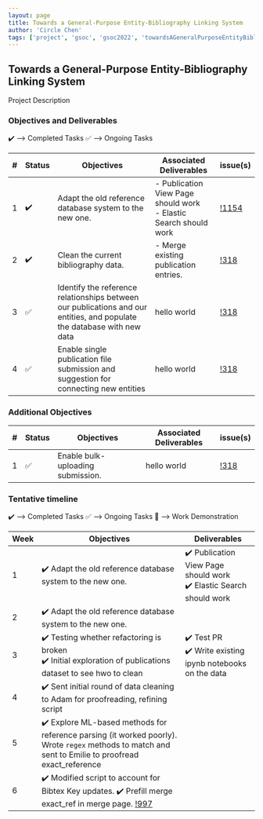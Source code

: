 ```yaml
---
layout: page
title: Towards a General-Purpose Entity-Bibliography Linking System
author: 'Circle Chen'
tags: ['project', 'gsoc', 'gsoc2022', 'towardsAGeneralPurposeEntityBibliographyLinkingSystem']
---
```



## Towards a General-Purpose Entity-Bibliography Linking System

Project Description 

### Objectives and Deliverables

:heavy_check_mark: --> Completed Tasks  :white_check_mark: --> Ongoing Tasks

| \# | Status  | Objectives                    | Associated Deliverables         | issue(s) |
| --- | --- | ----------------------------- | ---------------------------------------------- | -------- |
| 1 |:heavy_check_mark:|  Adapt the old reference database system to the new one. | - Publication View Page should work <br/> - Elastic Search should work | [!1154](https://gitlab.com/cdli/framework/-/issues/1154) |
| 2 |:heavy_check_mark:| Clean the current bibliography data. | - Merge existing publication entries. | [!318]() |
| 3 |:white_check_mark:| Identify the reference relationships between our publications and our entities, and populate the database with new data | hello world | [!318]() |
| 4 |:white_check_mark:| Enable single publication file submission and suggestion for connecting new entities | hello world |[!318]() |


### Additional Objectives

| \# | Status  | Objectives         | Associated Deliverables                                             | issue(s) |
| --- | --- | ------------------ | ------------------------------------------------------------------- | -------- |
| 1 | :white_check_mark: | Enable bulk-uploading submission.  | hello world |    [!318]()     |


### Tentative timeline

:heavy_check_mark: --> Completed Tasks  :white_check_mark: --> Ongoing Tasks  :raised_hands: --> Work Demonstration

| Week  |Objectives | Deliverables |
|---|---|---|
|1| :heavy_check_mark: Adapt the old reference database system to the new one.  | :heavy_check_mark: Publication View Page should work <br/> :heavy_check_mark: Elastic Search should work|
|2| :heavy_check_mark: Adapt the old reference database system to the new one.  | |
|3| :heavy_check_mark: Testing whether refactoring is broken <br> :heavy_check_mark: Initial exploration of publications dataset to see hwo to clean  |  :heavy_check_mark: Test PR <br> :heavy_check_mark: Write existing ipynb notebooks on the data <br>  |
|4| :heavy_check_mark: Sent initial round of data cleaning to Adam for proofreading, refining script  | |
|5| :heavy_check_mark: Explore ML-based methods for reference parsing (it worked poorly). Wrote ``regex`` methods to match and sent to Emilie to proofread exact_reference  | |
|6| :heavy_check_mark: Modified script to account for Bibtex Key updates. :heavy_check_mark: Prefill merge exact_ref in merge page. [!997](https://gitlab.com/cdli/framework/-/issues/997) | |
